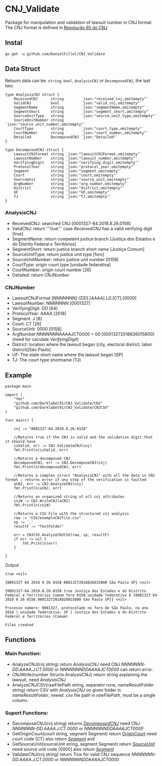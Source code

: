 # CNJ_Validate
Package for manipulation and validation of lawsuit number in CNJ format. The CNJ format is defined in [Resolução 65 do CNJ](https://atos.cnj.jus.br/files/resolucao_comp_65_16122008_26032019140041.pdf)

## Instal
```
go get -u github.com/DanielFillol/CNJ_Validate
```

## Data Struct
Retuurn data can be: ```string```, ```bool```, ```AnalysisCNJ``` or ```DecomposedCNJ```, the last two:

``` 
type AnalysisCNJ struct {
	ReceivedCNJ      string        `json:"received_cnj,omitempty"`
	ValidCNJ         bool          `json:"valid_cnj,omitempty"`
	SegmentName      string        `json:"segmentName,omitempty"`
	SegmentShort     string        `json:"segment_short,omitempty"`
	SourceUnitType   string        `json:"source_unit_type,omitempty"`
	SourceUnitNumber string        `json:"source_unit_number,omitempty"`
	CourtType        string        `json:"court_type,omitempty"`
	CourtNumber      string        `json:"court_number,omitempty"`
	Detailed         DecomposedCNJ `json:"Detailed"`
}

type DecomposedCNJ struct {
	LawsuitCNJFormat string `json:"lawsuitCNJFormat,omitempty"`
	LawsuitNumber    string `json:"lawsuit_number,omitempty"`
	VerifyingDigit   string `json:"verifying_digit,omitempty"`
	ProtocolYear   	 string `json:"protocol_year,omitempty"`
	Segment        	 string `json:"segment,omitempty"`
	Court          	 string `json:"court,omitempty"`
	SourceUnit     	 string `json:"source_unit,omitempty"`
	ArgNumber      	 string `json:"arg_number,omitempty"`
	District       	 string `json:"district,omitempty"`
	UF             	 string `json:"UF,omitempty"`
	TJ               string `json:"TJ,omitempty"`
}
```
### AnalysisCNJ
- ReceivedCNJ: searched CNJ [0001327-64.2018.8.26.0158]
- ValidCNJ: return '''true''' case *ReceivedCNJ*  has a valid verifying digit [true]
- SegmentName: return competent justice branch [Justiça dos Estados e do Distrito Federal e Territórios]
- SegmentShort: return justice branch short name [Justiça Comum]
- SourceUnitType: return justice unit type [foro]
- SourceUnitNumber: return justice unit number [0158]
- CourtType: origin court type [unidade federativa]
- CourtNumber: origin court number [26]
- Detailed: return CNJNumber

### CNJNumber
- LawsuitCNJFormat [NNNNNNN]-[DD].[AAAA].[J].[CT].[0000]
- LawsuitNumber: NNNNNNN [0001327]
- VerifyingDigit: DD [64]
- ProtocolYear: AAAA [2018]
- Segment: J [8]
- Court: CT [26]
- SourceUnit: 0000 [0158]
- ArgNumber:NNNNNNNAAAAJCT0000 + 00 [00013272018826015800] (need for caculate *VerifyingDigit*)
- District: location where the lawsuit began (city, electoral district, labor district)[São Paulo]
- UF: The state short name where the lawsuit began [SP]
- TJ: The court type shortname [TJ]


## Example

``` 
package main

import (
	"fmt"
	"github.com/Darklabel91/CNJ_Validate/CNJ"
	"github.com/Darklabel91/CNJ_Validate/CNJCSV"
)

func main() {

	cnj := "0001327-64.2018.8.26.0158"

	//Returns true if the CNJ is valid and the validation digit that it should have
	isValid, err := CNJ.ValidateCNJ(cnj)
	fmt.Println(isValid, err)

	//Returns a decomposed CNJ
	decomposedCNJ, err := CNJ.DecomposeCNJ(cnj)
	fmt.Println(decomposedCNJ, err)

	//Returns a complex struct "AnalysisCNJ" with all the data in CNJ format ; returns error if any step of the verification is faulted
	aCNJ, err := CNJ.AnalyzeCNJ(cnj)
	fmt.Println(aCNJ, err)

	//Returns an organized string of all cnj attributes
	cnjW := CNJ.WriteCNJ(aCNJ)
	fmt.Println(cnjW)

	//Returns a CSV File with the structured cnj analysis
	raw := "CSV/exampleCNJfile.csv"
	sp := ','
	resultF := "TestFolder"

	err = CNJCSV.AnalyzeCNJCSV(raw, sp, resultF)
	if err != nil {
		fmt.Println(err)
	}

}

 ```
 Output
 ``` 
 true <nil>
 
{0001327 64 2018 8 26 0158 00013272018826015800 São Paulo SP} <nil>

{0001327-64.2018.8.26.0158 true Justiça dos Estados e do Distrito Federal e Territórios Comum foro 0158 unidade federativa 8 {0001327 64 2018 8 26 0158 00013272018826015800 São Paulo SP}} <nil>

Processo número: 0001327, protocolado no foro de São Paulo, no ano 2018 | unidade federativa: SP | Justiça dos Estados e do Distrito Federal e Territórios (Comum)

Files created
 ```
 
 ## Functions

### Main Function:
- AnalyzeCNJ(cnj string) return *AnalysisCNJ* need CNJ *NNNNNNN-DD.AAAA.J.CT.0000* or *NNNNNNNDDAAAAJCT0000* can return error.
- CNJWrite(number Structs.AnalysisCNJ) return string explaining the lawsuit, need *AnalysisCNJ*
- AnalyzeCNJCSV(rawFilePath string, separator rune, nameResultFolder string) return CSV with *AnalysisCNJ* on given folder in *nameResultFolder*, neeed .csv file path in *rawFilePath*, must be a single column.


### Suport Functions:
-  DecomposeCNJ(cnj string) returns *[DecomposedCNJ](https://pkg.go.dev/github.com/Darklabel91/CNJ_Validate/CNJ#DecomposedCNJ)* need CNJ *NNNNNNN-DD.AAAA.J.CT.0000* or *NNNNNNNDDAAAAJCT0000*
-  GetOriginCourt(court string, segment Segment) return [OriginCourt](https://pkg.go.dev/github.com/Darklabel91/CNJ_Validate/CNJ#OriginCourt) need court code (CT) also return *[Segment](https://pkg.go.dev/github.com/Darklabel91/CNJ_Validate/CNJ#Segment)* and 
- GetSourceUnit(sourceUnit string, segment Segment) return *[SourceUnit](https://pkg.go.dev/github.com/Darklabel91/CNJ_Validate/CNJ#SourceUnit)* need source unit code [0000] also return *[Segment](https://pkg.go.dev/github.com/Darklabel91/CNJ_Validate/CNJ#Segment)*
- ValidateCNJ(cnj string) return *True* for valid CNJ sequence *NNNNNNN-DD.AAAA.J.CT.0000* or *NNNNNNNDDAAAAJCT0000* 
